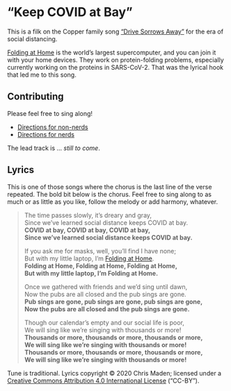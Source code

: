 # “Keep COVID at Bay”
This is a filk on the Copper family song [“Drive Sorrows Away”](https://mudcat.org/@displaysong.cfm?SongID=1724) for the era of social distancing.

[Folding at Home](https://foldingathome.org/) is the world’s largest supercomputer, and you can join it with your home devices. They work on protein-folding problems, especially currently working on the proteins in SARS-CoV-2. That was the lyrical hook that led me to this song.
## Contributing
Please feel free to sing along!
 * [Directions for non-nerds](../HowToShare.md)
 * [Directions for nerds](../CONTRIBUTING.md)

The lead track is … *still to come*.
## Lyrics
This is one of those songs where the chorus is the last line of the verse repeated. The bold bit below is the chorus. Feel free to sing along to as much or as little as you like, follow the melody or add harmony, whatever.

> The time passes slowly, it’s dreary and gray,
> <br />Since we’ve learned social distance keeps COVID at bay.
> <br />**COVID at bay, COVID at bay, COVID at bay,**
> <br />**Since we’ve learned social distance keeps COVID at bay.**
> 
> If you ask me for masks, well, you’ll find I have none;
> <br />But with my little laptop, I’m [Folding at Home](https://foldingathome.org/).
> <br />**Folding at Home, Folding at Home, Folding at Home,**
> <br />**But with my little laptop, I’m Folding at Home.**
> 
> Once we gathered with friends and we’d sing until dawn,
> <br />Now the pubs are all closed and the pub sings are gone.
> <br />**Pub sings are gone, pub sings are gone, pub sings are gone,**
> <br />**Now the pubs are all closed and the pub sings are gone.**
> 
> Though our calendar’s empty and our social life is poor,
> <br />We will sing like we’re singing with thousands or more!
> <br />**Thousands or more, thousands or more, thousands or more,**
> <br />**We will sing like we’re singing with thousands or more!**
> <br />**Thousands or more, thousands or more, thousands or more,**
> <br />**We will sing like we’re singing with thousands or more!**

Tune is traditional. Lyrics copyright © 2020 Chris Maden; licensed under a [Creative Commons Attribution 4.0 International License](https://creativecommons.org/licenses/by/4.0/) (“CC-BY”).